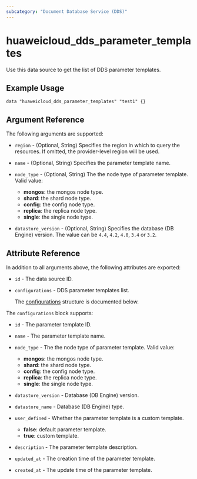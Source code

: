 ```yaml
---
subcategory: "Document Database Service (DDS)"
---
```


# huaweicloud_dds_parameter_templates

Use this data source to get the list of DDS parameter templates.

## Example Usage

```hcl
data "huaweicloud_dds_parameter_templates" "test1" {}
```

## Argument Reference

The following arguments are supported:

* `region` - (Optional, String) Specifies the region in which to query the resources.
  If omitted, the provider-level region will be used.

* `name` - (Optional, String) Specifies the parameter template name.

* `node_type` - (Optional, String) The the node type of parameter template.
  Valid value:
  + **mongos**: the mongos node type.
  + **shard**: the shard node type.
  + **config**: the config node type.
  + **replica**: the replica node type.
  + **single**: the single node type.

* `datastore_version` - (Optional, String) Specifies the database (DB Engine) version.
  The value can be `4.4`, `4.2`, `4.0`, `3.4` or `3.2`.

## Attribute Reference

In addition to all arguments above, the following attributes are exported:

* `id` - The data source ID.

* `configurations` - DDS parameter templates list.

  The [configurations](#configurations_struct) structure is documented below.

<a name="configurations_struct"></a>
The `configurations` block supports:

* `id` - The parameter template ID.

* `name` - The parameter template name.

* `node_type` - The the node type of parameter template.
  Valid value:
  + **mongos**: the mongos node type.
  + **shard**: the shard node type.
  + **config**: the config node type.
  + **replica**: the replica node type.
  + **single**: the single node type.

* `datastore_version` - Database (DB Engine) version.

* `datastore_name` - Database (DB Engine) type.

* `user_defined` - Whether the parameter template is a custom template.
  + **false**: default parameter template.
  + **true**: custom template.

* `description` - The parameter template description.

* `updated_at` - The creation time of the parameter template.

* `created_at` - The update time of the parameter template.
